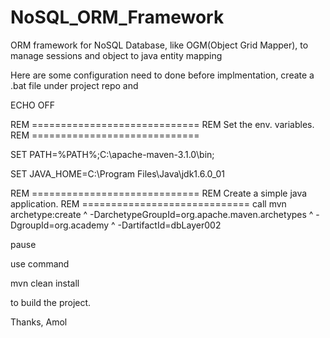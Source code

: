 NoSQL_ORM_Framework
===================

ORM framework for NoSQL Database, like OGM(Object Grid Mapper), to manage sessions and object to java entity mapping

Here are some configuration need to done before implmentation, create a .bat file under project repo and

ECHO OFF
 
REM =============================
REM Set the env. variables.
REM =============================

SET PATH=%PATH%;C:\apache-maven-3.1.0\bin;

SET JAVA_HOME=C:\Program Files\Java\jdk1.6.0_01

REM =============================
REM Create a simple java application.
REM =============================
call mvn archetype:create ^
-DarchetypeGroupId=org.apache.maven.archetypes ^
-DgroupId=org.academy ^
-DartifactId=dbLayer002

pause


use command

mvn clean install

to build the project.

Thanks,
Amol
